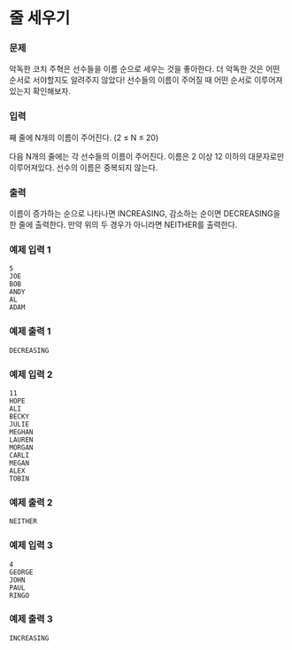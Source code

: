 # 줄 세우기
### 문제 

악독한 코치 주혁은 선수들을 이름 순으로 세우는 것을 좋아한다. 더 악독한 것은 어떤 순서로 서야할지도 알려주지 않았다! 선수들의 이름이 주어질 때 어떤 순서로 이루어져있는지 확인해보자.

### 입력

째 줄에 N개의 이름이 주어진다. (2 ≤ N ≤ 20)

다음 N개의 줄에는 각 선수들의 이름이 주어진다. 이름은 2 이상 12 이하의 대문자로만 이루어져있다. 선수의 이름은 중복되지 않는다.

### 출력

이름이 증가하는 순으로 나타나면 INCREASING, 감소하는 순이면 DECREASING을 한 줄에 출력한다. 만약 위의 두 경우가 아니라면 NEITHER를 출력한다.

### 예제 입력 1

~~~
5
JOE
BOB
ANDY
AL
ADAM
~~~

### 예제 출력 1

~~~
DECREASING
~~~

### 예제 입력 2

~~~
11
HOPE
ALI
BECKY
JULIE
MEGHAN
LAUREN
MORGAN
CARLI
MEGAN
ALEX
TOBIN
~~~

### 예제 출력 2

~~~
NEITHER
~~~


### 예제 입력 3

~~~
4
GEORGE
JOHN
PAUL
RINGO
~~~

### 예제 출력 3

~~~
INCREASING
~~~
